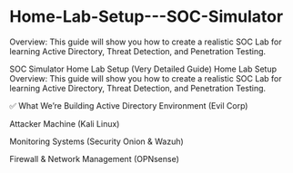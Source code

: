 # Home-Lab-Setup---SOC-Simulator
Overview: This guide will show you how to create a realistic SOC Lab for learning Active Directory, Threat Detection, and Penetration Testing.

SOC Simulator Home Lab Setup (Very Detailed Guide)
Home Lab Setup Overview:
This guide will show you how to create a realistic SOC Lab for learning Active Directory, Threat Detection, and Penetration Testing.

✅ What We’re Building
Active Directory Environment (Evil Corp)

Attacker Machine (Kali Linux)

Monitoring Systems (Security Onion & Wazuh)

Firewall & Network Management (OPNsense)
